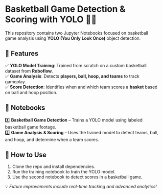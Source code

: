 
# **Basketball Game Detection & Scoring with YOLO** 🏀🤖  

This repository contains two Jupyter Notebooks focused on basketball game analysis using **YOLO (You Only Look Once)** object detection.  

## **📌 Features**  
✅ **YOLO Model Training**: Trained from scratch on a custom basketball dataset from **Roboflow**.  
✅ **Game Analysis**: Detects **players, ball, hoop, and teams** to track gameplay.  
✅ **Score Detection**: Identifies when and which team scores a **basket** based on ball and hoop position.  

## **📂 Notebooks**  
1️⃣ **Basketball Game Detection** – Trains a YOLO model using labeled basketball game footage.  
2️⃣ **Game Analysis & Scoring** – Uses the trained model to detect teams, ball, and hoop, and determine when a team scores.  

## **🚀 How to Use**  
1. Clone the repo and install dependencies.  
2. Run the training notebook to train the YOLO model.  
3. Use the second notebook to detect scores in a basketball game.  

💡 *Future improvements include real-time tracking and advanced analytics!*  
